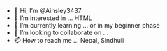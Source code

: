- 👋 Hi, I’m @Ainsley3437
- 👀 I’m interested in ... HTML
- 🌱 I’m currently learning ... or in my beginner phase
- 💞️ I’m looking to collaborate on ... 
- 📫 How to reach me ... Nepal, Sindhuli

<!---
Ainsley3437/Ainsley3437 is a ✨ special ✨ repository because its `README.md` (this file) appears on your GitHub profile.
You can click the Preview link to take a look at your changes.
--->
